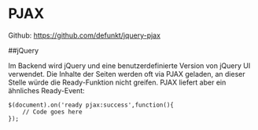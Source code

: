 # PJAX

Github: https://github.com/defunkt/jquery-pjax

##jQuery

Im Backend wird jQuery und eine benutzerdefinierte Version von jQuery UI verwendet. Die Inhalte der Seiten werden oft via PJAX geladen, an dieser Stelle würde die Ready-Funktion nicht greifen. PJAX liefert aber ein ähnliches Ready-Event:

```
$(document).on('ready pjax:success',function(){
    // Code goes here
});
```
